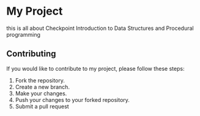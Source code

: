 # My Project
this is all about Checkpoint Introduction to Data Structures and Procedural programming

## Contributing

If you would like to contribute to my project, please follow these steps:

1. Fork the repository.
2. Create a new branch.
3. Make your changes.
4. Push your changes to your forked repository.
5. Submit a pull request

